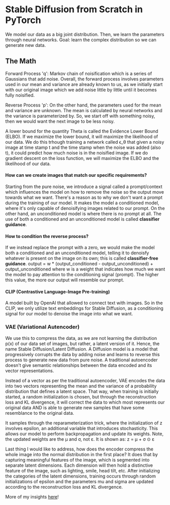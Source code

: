 # Stable Diffusion from Scratch in PyTorch

We model our data as a big joint distribution. Then, we learn the parameters through neural networks. Goal: learn the complex distribution so we can generate new data.

## The Math
Forward Process 'q': Markov chain of noisification which is a series of Gaussians that add noise. Overall, the forward process involves parameters used in our mean and variance are already known to us, as we initially start with our original image which we add noise little by little until it becomes fully noisified.

Reverse Process 'p': On the other hand, the parameters used for the mean and variance are unknown. The mean is calculated by neural networks and the variance is parameterized by. So, we start off with something noisy, then we would want the next image to be less noisy.

A lower bound for the quantity Theta is called the Evidence Lower Bound (ELBO). If we maximize the lower bound, it will maximize the likelihood of our data. We do this trhough training a network called ϵ_θ that given a noisy image at time stamp t and the time stamp when the noise was added (also t), it could predict how much noise is in the noisified image. If we do gradient descent on the loss function, we will maximize the ELBO and the likelihood of our data.

#### How can we create images that match our specific requirements?
Starting from the pure noise, we introduce a signal called a prompt/context which influences the model on how to remove the noise so the output move towards what we want. There's a reason as to why we don't want a prompt during the training of our model. It makes the model a conditioned model, where it's only capable of denoisifying images related to our prompt. On the other hand, an unconditioned model is where there is no prompt at all. The use of both a conditioned and an unconditioned model is called **classifier guidance**.

#### How to condition the reverse process?
If we instead replace the prompt with a zero, we would make the model both a conditioned and an unconditioned model, telling it to denoisfy whatever is present on the image on its own; this is called **classifier-free guidance**.
output = w * (output_conditioned - output_unconditioned) + output_unconditioned
where w is a weight that indicates how much we want the model to pay attention to the conditioning signal (prompt). The higher this value, the more our output will resemble our prompt.

#### CLIP (Contrastive Language-Image Pre-training)
A model built by OpenAI that allowed to connect text with images. So in the CLIP, we only utilize text embeddings for Stable Diffusion, as a conditioning signal for our model to denoise the image into what we want.

### VAE (Variational Autencoder)
We use this to compress the data, as we are not learning the distribution p(x) of our data set of images, but rather, a latent version of it. Hence, the name Stable Diffusion/Latent Diffusion. A Diffusion model is a model that progressively corrupts the data by adding noise and learns to reverse this process to generate new data from pure noise. A traditional autoencoder doesn't give semantic relationships between the data encoded and its vector representations.

Instead of a vector as per the traditional autoencoder, VAE encodes the data into two vectors representing the mean and the variance of a probability distribution that defines a latent space. That way, when training is initially started, a random initialization is chosen, but through the reconstruction loss and KL divergence, it will correct the data to which most represents our original data AND is able to generate new samples that have some resemblance to the original data.

It samples through the reparameterization trick, where the initialization of z involves epsilon, an additional variable that introduces stochasticity. This allows our model to perform backpropagation and update its weights. Note, the updated weights are the μ and σ, not ε. It is shown as:
z = μ + σ ⊙ ε

Last thing I would like to address, how does the encoder compress the whole image into the normal distribution in the first place?
It does that by capturing meaningful features of the image, which is segmented into separate latent dimensions. Each dimension will then hold a distinctive feature of the image, such as lighting, smile, head tilt, etc. After initializing the categories of the latent dimensions, training occurs through random initializations of epsilon and the parameters mu and sigma are updated according to the reconstruction loss and KL divergence.

More of my insights [here](https://shawngabriel.github.io)!
